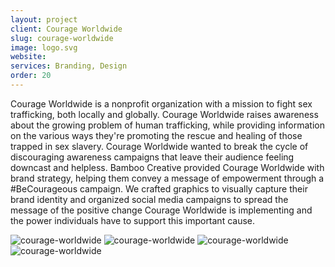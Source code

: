 ```yaml
---
layout: project
client: Courage Worldwide
slug: courage-worldwide
image: logo.svg 
website: 
services: Branding, Design
order: 20
---
```


Courage Worldwide is a nonprofit organization with a mission to fight sex trafficking, both locally and globally. Courage Worldwide raises awareness about the growing problem of human trafficking, while providing information on the various ways they're promoting the rescue and healing of those trapped in sex slavery. Courage Worldwide wanted to break the cycle of discouraging awareness campaigns that leave their audience feeling downcast and helpless. Bamboo Creative provided Courage Worldwide with brand strategy, helping them convey a message of empowerment through a #BeCourageous campaign. We crafted graphics to visually capture their brand identity and organized social media campaigns to spread the message of the positive change Courage Worldwide is implementing and the power individuals have to support this important cause.

![courage-worldwide](/images/client-assets/{{page.slug}}/01.jpg)
![courage-worldwide](/images/client-assets/{{page.slug}}/02.jpg)
![courage-worldwide](/images/client-assets/{{page.slug}}/03.jpg)
![courage-worldwide](/images/client-assets/{{page.slug}}/04.jpg)